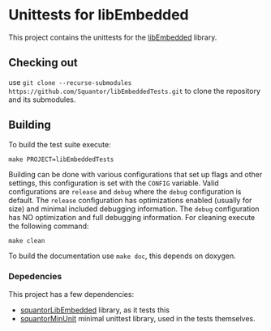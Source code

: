 # Unittests for libEmbedded
This project contains the unittests for the [libEmbedded](https://github.com/Squantor/libEmbedded) library.
## Checking out
use ```git clone --recurse-submodules https://github.com/Squantor/libEmbeddedTests.git``` to clone the repository and its submodules.
## Building
To build the test suite execute:
```
make PROJECT=libEmbeddedTests
```
Building can be done with various configurations that set up flags and other settings, this configuration is set with the ```CONFIG``` variable. Valid configurations are ```release``` and ```debug``` where the ```debug``` configuration is default.
The ```release``` configuration has optimizations enabled (usually for size) and minimal included debugging information. The ```debug``` configuration has NO optimization and full debugging information.
For cleaning execute the following command:
```
make clean
```
To build the documentation use ```make doc```, this depends on doxygen.
### Depedencies
This project has a few dependencies:
* [squantorLibEmbedded](https://github.com/Squantor/squantorLibEmbedded) library, as it tests this
* [squantorMinUnit](https://github.com/Squantor/squantorMinUnit) minimal unittest library, used in the tests themselves.
